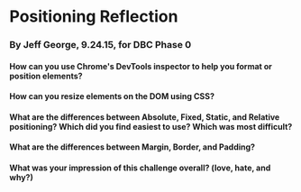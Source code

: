 # Positioning Reflection
### By Jeff George, 9.24.15, for DBC Phase 0

#### How can you use Chrome's DevTools inspector to help you format or position elements?



#### How can you resize elements on the DOM using CSS?




#### What are the differences between Absolute, Fixed, Static, and Relative positioning? Which did you find easiest to use? Which was most difficult?




#### What are the differences between Margin, Border, and Padding?




#### What was your impression of this challenge overall? (love, hate, and why?)